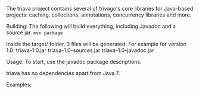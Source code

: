 The triava project contains several of trivago's core libraries for Java-based projects: caching, collections, annotations, concurrency libraries and more.


  
Building:
The following will build everything, including Javadoc and a source jar.
`mvn package`

Inside the target/ folder, 3 files will be generated. For example for version 1.0:
triava-1.0.jar triava-1.0-sources.jar triava-1.0-javadoc.jar

Usage:
To start, use the javadoc package descriptions.

triava has no dependencies apart from Java 7.

Examples:
  